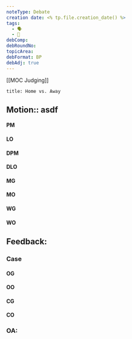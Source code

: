 ```yaml
---
noteType: Debate
creation date: <% tp.file.creation_date() %>
tags:
  - 🗣️
  - 🌲
debComp: 
debRoundNo: 
topicArea: 
debFormat: BP
debAdj: true
---
```


[[MOC Judging]]

```ad-note
title: Home vs. Away
```

## Motion:: asdf
#### PM

#### LO

#### DPM

#### DLO

#### MG

#### MO

#### WG

#### WO

## Feedback:

### Case

#### OG

#### OO

#### CG

#### CO

### OA: